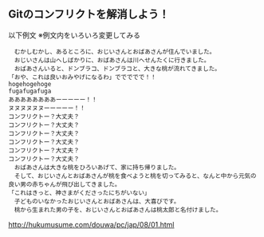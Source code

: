 ## Gitのコンフリクトを解消しよう！

以下例文
※例文内をいろいろ変更してみる

```
　むかしむかし、あるところに、おじいさんとおばあさんが住んでいました。
　おじいさんは山へしばかりに、おばあさんは川へせんたくに行きました。
　おばあさんいると、ドンブラコ、ドンブラコと、大きな桃が流れてきました。
「おや、これは良いおみやげになるわ」ででででで！！
hogehogehoge
fugafugafuga
ああああああああーーーーー！！
ヌヌヌヌヌヌーーーーー！！
コンフリクトー？大丈夫？
コンフリクトー？大丈夫？
コンフリクトー？大丈夫？
コンフリクトー？大丈夫？
コンフリクトー？大丈夫？
コンフリクトー？大丈夫？
　おばあさんは大きな桃をひろいあげて、家に持ち帰りました。
　そして、おじいさんとおばあさんが桃を食べようと桃を切ってみると、なんと中から元気の良い男の赤ちゃんが飛び出してきました。
「これはきっと、神さまがくださったにちがいない」
　子どものいなかったおじいさんとおばあさんは、大喜びです。
　桃から生まれた男の子を、おじいさんとおばあさんは桃太郎と名付けました。
```

http://hukumusume.com/douwa/pc/jap/08/01.html

